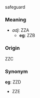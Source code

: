 safeguard
### Meaning
+ _adj_: ZZA
    + __eg__: ZZB

### Origin

ZZC

### Synonym

__eg__: ZZD

+ ZZE


